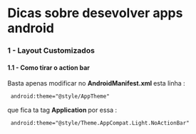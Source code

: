  
# <Strong>Dicas sobre desevolver apps android </Strong>


### 1 - Layout Customizados

#### 1.1 -  Como tirar o action bar

<p> Basta apenas modificar no <b> AndroidManifest.xml </b> esta linha : </p>

```xml
 android:theme="@style/AppTheme"
```

<p> que fica ta tag <b> Application </b> por essa :</p>


```xml
 android:theme="@style/Theme.AppCompat.Light.NoActionBar"
```

    
